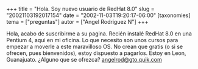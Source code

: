 +++
title = "Hola. Soy nuevo usuario de RedHat 8.0"
slug = "20021103192017154"
date = "2002-11-03T19:20:17-06:00"
[taxonomies]
tema = ["preguntas"]
autor = ["Angel Rodriguez N"]
+++

Hola, acabo de suscribirme a su pagina. Recién instalé RedHat 8.0 en una
Pentium 4, aqui en mi oficina. Lo que necesito son unos cursos para
empezar a moverle a este maravilloso OS. No crean que gratis (o si se
ofrecen, pues bienvenidos), estoy dispuesto a pagarlos. Estoy en Leon,
Guanajuato. ¿Alguno que se ofrezca? <angelrod@gto.quik.com>
